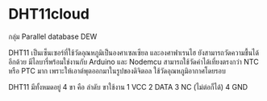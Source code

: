 # DHT11cloud

กลุ่ม Parallel database DEW

DHT11
เป็นเซ็นเซอร์ที่ใช้วัดอุณหภูมิเป็นองศาเซลเซียล และองศาฟาเรนไฮ ยังสามารถวัดความชื้นได้อีกด้วย มีไลบารี่พร้อมใช่งานกับ Arduino และ Nodemcu สามารถใช้วัดค่าได้เที่ยงตรงกว่า NTC หรือ PTC มาก เพราะให้เอาต์พุตออกมาในรูปของดิจิตอล ใช้วัดอุณหภูมิอากาศโดยรอบ



DHT11 มีทั้งหมดอยู่ 4 ขา คือ
ลำดับ ขาใช้งาน
1	VCC
2	DATA
3	NC (ไม่ต่อก็ได้)
4	GND

